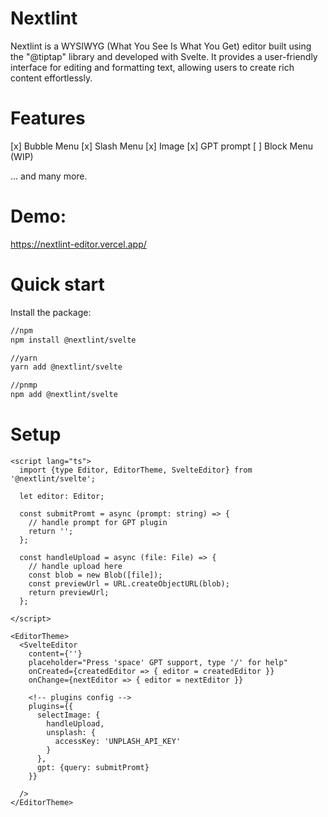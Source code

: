 # Nextlint
Nextlint is a WYSIWYG (What You See Is What You Get) editor built using the "@tiptap" library and developed with Svelte. It provides a user-friendly interface for editing and formatting text, allowing users to create rich content effortlessly.
# Features

[x] Bubble Menu
[x] Slash Menu
[x] Image 
[x] GPT prompt
[ ] Block Menu (WIP)

... and many more.

# Demo:
https://nextlint-editor.vercel.app/

# Quick start

Install the package:
```sh
//npm
npm install @nextlint/svelte

//yarn
yarn add @nextlint/svelte

//pnmp 
npm add @nextlint/svelte
```
# Setup

```svelte
<script lang="ts">
  import {type Editor, EditorTheme, SvelteEditor} from '@nextlint/svelte';

  let editor: Editor;

  const submitPromt = async (prompt: string) => {
    // handle prompt for GPT plugin
    return '';
  };
  
  const handleUpload = async (file: File) => {
    // handle upload here
    const blob = new Blob([file]);
    const previewUrl = URL.createObjectURL(blob);
    return previewUrl;
  };
  
</script>

<EditorTheme>
  <SvelteEditor
    content={''}
    placeholder="Press 'space' GPT support, type '/' for help"
    onCreated={createdEditor => { editor = createdEditor }}
    onChange={nextEditor => { editor = nextEditor }}
    
    <!-- plugins config -->
    plugins={{
      selectImage: {
        handleUpload,
        unsplash: {
          accessKey: 'UNPLASH_API_KEY'
        }
      },
      gpt: {query: submitPromt}
    }}
    
  />
</EditorTheme>

```

